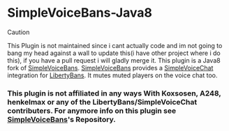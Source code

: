 # SimpleVoiceBans-Java8
> [!CAUTION]
> This Plugin is not maintained since i cant actually code and im not going to bang my head against a wall to update this(i have other project where i do this), if you have a pull request i will gladly merge it.
This plugin is a Java8 fork of [SimpleVoiceBans](https://github.com/koxsosen/simplevoicebans).
[SimpleVoiceBans](https://github.com/koxsosen/simplevoicebans) provides a [SimpleVoiceChat](https://github.com/henkelmax/simple-voice-chat) integration for [LibertyBans](https://github.com/A248/LiberyBans/). It mutes muted players on the voice chat too.

### This plugin is not affiliated in any ways With Koxsosen, A248, henkelmax or any of the LibertyBans/SimpleVoiceChat contributers. For anymore info on this plugin see [SimpleVoiceBans](https://github.com/koxsosen/simplevoicebans)'s Repository.
